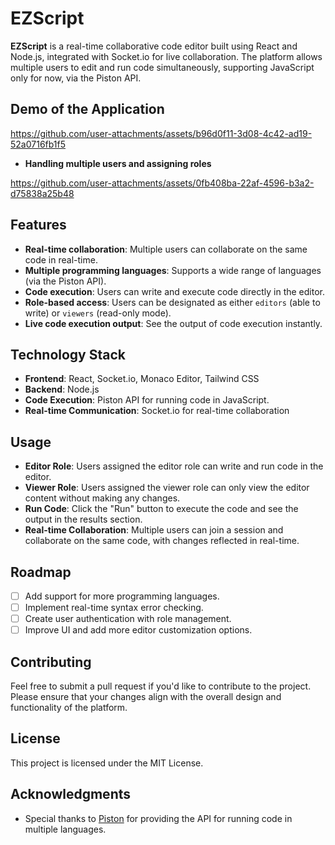 # EZScript

**EZScript** is a real-time collaborative code editor built using React and Node.js, integrated with Socket.io for live collaboration. The platform allows multiple users to edit and run code simultaneously, supporting JavaScript only for now, via the Piston API.

## Demo of the Application

https://github.com/user-attachments/assets/b96d0f11-3d08-4c42-ad19-52a0716fb1f5

- **Handling multiple users and assigning roles**

https://github.com/user-attachments/assets/0fb408ba-22af-4596-b3a2-d75838a25b48

## Features

- **Real-time collaboration**: Multiple users can collaborate on the same code in real-time.
- **Multiple programming languages**: Supports a wide range of languages (via the Piston API).
- **Code execution**: Users can write and execute code directly in the editor.
- **Role-based access**: Users can be designated as either `editors` (able to write) or `viewers` (read-only mode).
- **Live code execution output**: See the output of code execution instantly.

## Technology Stack

- **Frontend**: React, Socket.io, Monaco Editor, Tailwind CSS
- **Backend**: Node.js
- **Code Execution**: Piston API for running code in JavaScript.
- **Real-time Communication**: Socket.io for real-time collaboration

## Usage

- **Editor Role**: Users assigned the editor role can write and run code in the editor.
- **Viewer Role**: Users assigned the viewer role can only view the editor content without making any changes.
- **Run Code**: Click the "Run" button to execute the code and see the output in the results section.
- **Real-time Collaboration**: Multiple users can join a session and collaborate on the same code, with changes reflected in real-time.

## Roadmap

- [ ] Add support for more programming languages.
- [ ] Implement real-time syntax error checking.
- [ ] Create user authentication with role management.
- [ ] Improve UI and add more editor customization options.

## Contributing

Feel free to submit a pull request if you'd like to contribute to the project. Please ensure that your changes align with the overall design and functionality of the platform.

## License

This project is licensed under the MIT License.

## Acknowledgments

- Special thanks to [Piston](https://github.com/engineer-man/piston) for providing the API for running code in multiple languages.
